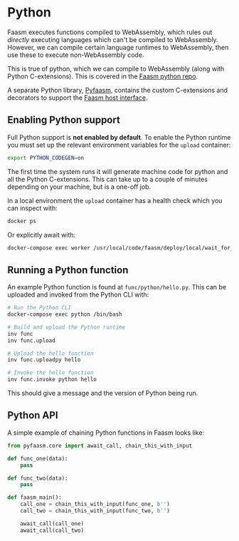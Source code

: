 # Python

Faasm executes functions compiled to WebAssembly, which rules out _directly_
executing languages which can't be compiled to WebAssembly. However, we can
compile certain language runtimes to WebAssembly, then use these to execute
non-WebAssembly code.

This is true of python, which we can compile to WebAssembly (along with Python
C-extensions). This is covered in the [Faasm python
repo](https://github.com/faasm/python).

A separate Python library, [Pyfaasm](https://github.com/faasm/pyfaasm),
contains the custom C-extensions and decorators to support the [Faasm host
interface](host_interface.md).

## Enabling Python support

Full Python support is **not enabled by default**. To enable the Python runtime
you must set up the relevant environment variables for the `upload` container:

```bash
export PYTHON_CODEGEN=on
```

The first time the system runs it will generate machine code for python and all
the Python C-extensions. This can take up to a couple of minutes depending on
your machine, but is a one-off job.

In a local environment the `upload` container has a health check which you can
inspect with:

```bash
docker ps
```

Or explicitly await with:

```bash
docker-compose exec worker /usr/local/code/faasm/deploy/local/wait_for_upload.sh upload 8002
```

## Running a Python function

An example Python function is found at `func/python/hello.py`. This can be
uploaded and invoked from the Python CLI with:

```bash
# Run the Python CLI
docker-compose exec python /bin/bash

# Build and upload the Python runtime
inv func
inv func.upload

# Upload the hello function
inv func.uploadpy hello

# Invoke the hello function
inv func.invoke python hello
```

This should give a message and the version of Python being run.

## Python API

A simple example of chaining Python functions in Faasm looks like:

```python
from pyfaasm.core import await_call, chain_this_with_input

def func_one(data):
    pass

def func_two(data):
    pass

def faasm_main():
    call_one = chain_this_with_input(func_one, b'')
    call_two = chain_this_with_input(func_two, b'')

    await_call(call_one)
    await_call(call_two)
```
